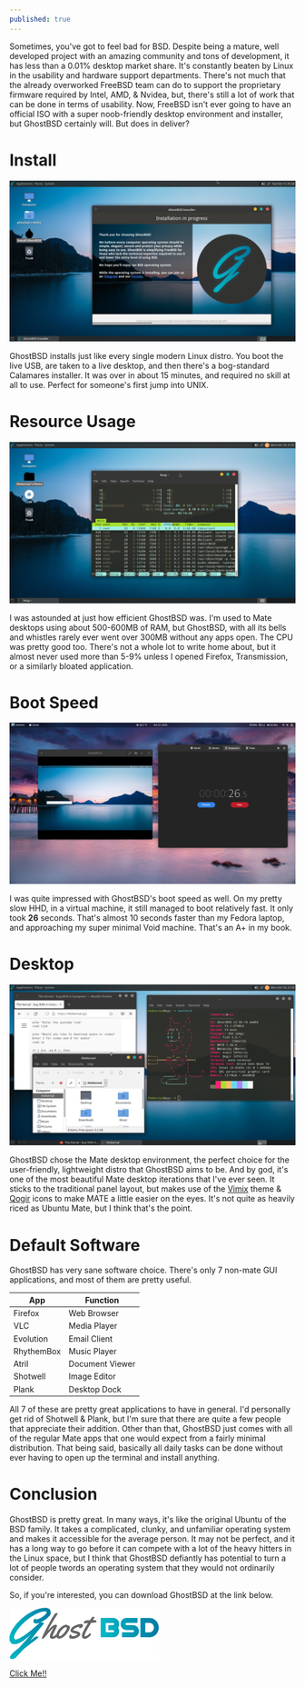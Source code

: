 ```yaml
---
published: true
---
```

Sometimes, you've got to feel bad for BSD. Despite being a mature, well developed project with an amazing community and tons of development, it has less than a 0.01% desktop market share. It's constantly beaten by Linux in the usability and hardware support departments. There's not much that the already overworked FreeBSD team can do to support the proprietary firmware required by Intel, AMD, & Nvidea, but, there's still a lot of work that can be done in terms of usability. Now, FreeBSD isn't ever going to have an official ISO with a super noob-friendly desktop environment and installer, but GhostBSD certainly will. But does in deliver?   

# Install 

![GhostInstall](/images/GhostInstall.png)

GhostBSD installs just like every single modern Linux distro. You boot the live USB, are taken to a live desktop, and then there's a bog-standard Calamares installer. It was over in about 15 minutes, and required no skill at all to use. Perfect for someone's first jump into UNIX. 

# Resource Usage 

![GhostResource](/images/GhostResource.png)

I was astounded at just how efficient GhostBSD was. I'm used to Mate desktops using about 500-600MB of RAM, but GhostBSD, with all its bells and whistles rarely ever went over 300MB without any apps open. The CPU was pretty good too. There's not a whole lot to write home about, but it almost never used more than 5-9% unless I opened Firefox, Transmission, or a similarly bloated application. 

# Boot Speed 

![GhostBoot](/images/GhostBoot.png)

I was quite impressed with GhostBSD's boot speed as well. On my pretty slow HHD, in a virtual machine, it still managed to boot relatively fast. It only took **26** seconds. That's almost 10 seconds faster than my Fedora laptop, and approaching my super minimal Void machine. That's an A+ in my book. 

# Desktop 

![GhostDesktop](/images/GhostDesktop.png)

GhostBSD chose the Mate desktop environment, the perfect choice for the user-friendly, lightweight distro that GhostBSD aims to be. And by god, it's one of the most beautiful Mate desktop iterations that I've ever seen. It sticks to the traditional panel layout, but makes use of the [Vimix](https://github.com/vinceliuice/vimix-gtk-themes) theme & [Qogir](https://github.com/vinceliuice/Qogir-icon-theme) icons to make MATE a little easier on the eyes. It's not quite as heavily riced as Ubuntu Mate, but I think that's the point. 

# Default Software 

GhostBSD has very sane software choice. There's only 7 non-mate GUI applications, and most of them are pretty useful. 

| App | Function | 
|-----|----------|
| Firefox | Web Browser |
| VLC | Media Player | 
| Evolution | Email Client| 
| RhythemBox | Music Player | 
| Atril | Document Viewer | 
| Shotwell | Image Editor | 
| Plank | Desktop Dock | 

All 7 of these are pretty great applications to have in general. I'd personally get rid of Shotwell & Plank, but I'm sure that there are quite a few people that appreciate their addition. Other than that, GhostBSD just comes with all of the regular Mate apps that one would expect from a fairly minimal distribution. That being said, basically all daily tasks can be done without ever having to open up the terminal and install anything. 

# Conclusion 

GhostBSD is pretty great. In many ways, it's like the original Ubuntu of the BSD family. It takes a complicated, clunky, and unfamiliar operating system and makes it accessible for the average person. It may not be perfect, and it has a long way to go before it can compete with a lot of the heavy hitters in the Linux space, but I think that GhostBSD defiantly has potential to turn a lot of people twords an operating system that they would not ordinarily consider. 

So, if you're interested, you can download GhostBSD at the link below. 

![GhostLogo](/images/GhostLogo.png)

[Click Me!!](https://ghostbsd.org/download)

